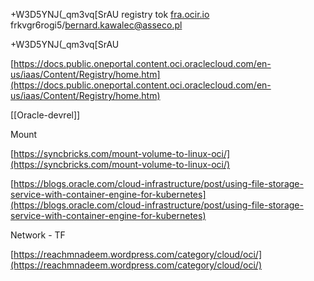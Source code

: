 +W3D5YNJ(_qm3vq[SrAU registry tok [fra.ocir.io](http://fra.ocir.io/) frkvgr6rogi5/bernard.kawalec@asseco.pl

+W3D5YNJ(_qm3vq[SrAU

  

[https://docs.public.oneportal.content.oci.oraclecloud.com/en-us/iaas/Content/Registry/home.htm](https://docs.public.oneportal.content.oci.oraclecloud.com/en-us/iaas/Content/Registry/home.htm)

  

[[Oracle-devrel]]

  

Mount

[https://syncbricks.com/mount-volume-to-linux-oci/](https://syncbricks.com/mount-volume-to-linux-oci/)

  

[https://blogs.oracle.com/cloud-infrastructure/post/using-file-storage-service-with-container-engine-for-kubernetes](https://blogs.oracle.com/cloud-infrastructure/post/using-file-storage-service-with-container-engine-for-kubernetes)

  

  

Network - TF

[https://reachmnadeem.wordpress.com/category/cloud/oci/](https://reachmnadeem.wordpress.com/category/cloud/oci/)